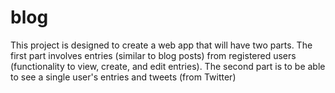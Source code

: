 # blog
This project is designed to create a web app that will have two parts. The first part involves entries (similar to blog posts) from registered users (functionality to view, create, and edit entries). The second part is to be able to see a single user's entries and tweets (from Twitter)
